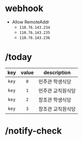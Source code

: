 # webhook

- Allow RemoteAddr
    - `110.76.143.234`
    - `110.76.143.235`
    - `110.76.143.236`

# /today
|key|value|description|
|:-:|:-:|-|
|`key`|`0`|민주관 학생식당|
|`key`|`1`|민주관 교직원식당|
|`key`|`2`|창조관 학생식당|
|`key`|`3`|창조관 교직원식당|

# /notify-check
